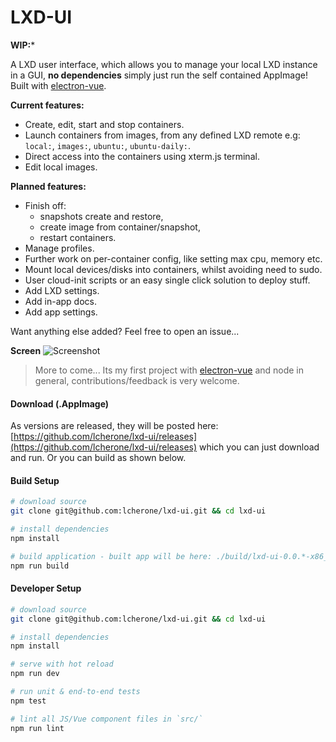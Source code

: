 
# LXD-UI

**WIP:***

A LXD user interface, which allows you to manage your local LXD instance in a GUI, **no dependencies** simply just run the self contained AppImage! Built with [electron-vue](https://github.com/SimulatedGREG/electron-vue).

**Current features:**

 - Create, edit, start and stop containers.
 - Launch containers from images, from any defined LXD remote e.g: `local:`, `images:`, `ubuntu:`, `ubuntu-daily:`.
 - Direct access into the containers using xterm.js terminal.
 - Edit local images.

**Planned features:**

 - Finish off:
   - snapshots create and restore,
   - create image from container/snapshot,
   - restart containers.
 - Manage profiles.
 - Further work on per-container config, like setting max cpu, memory etc.
 - Mount local devices/disks into containers, whilst avoiding need to sudo.
 - User cloud-init scripts or an easy single click solution to deploy stuff.
 - Add LXD settings.
 - Add in-app docs.
 - Add app settings.

Want anything else added? Feel free to open an issue...


**Screen**
![Screenshot](https://i.imgur.com/zQDknja.gif)

> More to come... Its my first project with [electron-vue](https://github.com/SimulatedGREG/electron-vue) and node in general, contributions/feedback is very welcome.

#### Download (.AppImage)

As versions are released, they will be posted here: [https://github.com/lcherone/lxd-ui/releases](https://github.com/lcherone/lxd-ui/releases) 
which you can just download and run. Or you can build as shown below.

#### Build Setup

``` bash
# download source
git clone git@github.com:lcherone/lxd-ui.git && cd lxd-ui

# install dependencies
npm install

# build application - built app will be here: ./build/lxd-ui-0.0.*-x86_64.AppImage
npm run build

```

#### Developer Setup

``` bash
# download source
git clone git@github.com:lcherone/lxd-ui.git && cd lxd-ui

# install dependencies
npm install

# serve with hot reload
npm run dev

# run unit & end-to-end tests
npm test

# lint all JS/Vue component files in `src/`
npm run lint

